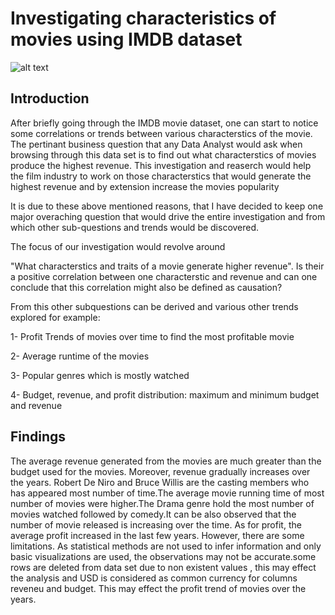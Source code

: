 # Investigating characteristics of movies using IMDB dataset

![alt text](https://github.com/elhamdaha/IMDM-Movie-Data-Analysis/image/dataset-cover.png=true)

## Introduction
After briefly going through the IMDB movie dataset, one can start to notice some correlations or trends between various characterstics of the movie. The pertinant business question that any Data Analyst would ask when browsing through this data set is to find out what characterstics of movies produce the highest revenue. This investigation and reaserch would help the film industry to work on those characterstics that would generate the highest revenue and by extension increase the movies popularity

It is due to these above mentioned reasons, that I have decided to keep one major overaching question that would drive the entire investigation and from which other sub-questions and trends would be discovered.

The focus of our investigation would revolve around

"What characterstics and traits of a movie generate higher revenue". Is their a positive correlation between one characterstic and revenue and can one conclude that this correlation might also be defined as causation?

From this other subquestions can be derived and various other trends explored for example:

1- Profit Trends of movies over time to find the most profitable movie

2- Average runtime of the movies

3- Popular genres which is mostly watched

4- Budget, revenue, and profit distribution: maximum and minimum budget and revenue

## Findings
The average revenue generated from the movies are much greater than the budget used for the movies. Moreover, revenue gradually increases over the years. Robert De Niro and Bruce Willis are the casting members who has appeared most number of time.The average movie running time of most number of movies were higher.The Drama genre hold the most number of movies watched followed by comedy.It can be also observed that the number of movie released is increasing over the time. As for profit, the average profit increased in the last few years. However, there are some limitations. As statistical methods are not used to infer information and only basic visualizations are used, the observations may not be accurate.some rows are deleted from data set due to non existent values , this may effect the analysis and USD is considered as common currency for columns reveneu and budget. This may effect the profit trend of movies over the years.

